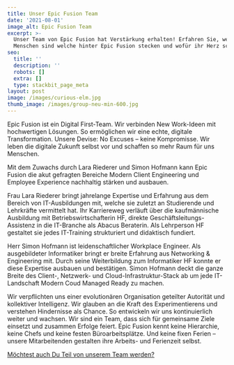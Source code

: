 ```yaml
---
title: Unser Epic Fusion Team
date: '2021-08-01'
image_alt: Epic Fusion Team
excerpt: >-
  Unser Team von Epic Fusion hat Verstärkung erhalten! Erfahren Sie, wer die
  Menschen sind welche hinter Epic Fusion stecken und wofür ihr Herz schlägt.
seo:
  title: ''
  description: ''
  robots: []
  extra: []
  type: stackbit_page_meta
layout: post
image: /images/curious-elm.jpg
thumb_image: /images/group-neu-min-600.jpg
---
```

Epic Fusion ist ein Digital First-Team. Wir verbinden New Work-Ideen mit hochwertigen Lösungen. So ermöglichen wir eine echte, digitale Transformation. Unsere Devise: No Excuses – keine Kompromisse. Wir leben die digitale Zukunft selbst vor und schaffen so mehr Raum für uns Menschen.

Mit dem Zuwachs durch Lara Riederer und Simon Hofmann kann Epic Fusion die akut gefragten Bereiche Modern Client Engineering und Employee Experience nachhaltig stärken und ausbauen.

Frau Lara Riederer bringt jahrelange Expertise und Erfahrung aus dem Bereich von IT-Ausbildungen mit, welche sie zuletzt an Studierende und Lehrkräfte vermittelt hat. Ihr Karriereweg verläuft über die kaufmännische Ausbildung mit Betriebswirtschafterin HF, direkte Geschäftsleitungs-Assistenz in die IT-Branche als Abacus Beraterin. Als Lehrperson HF gestaltet sie jedes IT-Training strukturiert und didaktisch fundiert.

Herr Simon Hofmann ist leidenschaftlicher Workplace Engineer. Als ausgebildeter Informatiker bringt er breite Erfahrung aus Networking & Engineering mit. Durch seine Weiterbildung zum Informatiker HF konnte er diese Expertise ausbauen und bestätigen. Simon Hofmann deckt die ganze Breite des Client-, Netzwerk- und Cloud-Infrastruktur-Stack ab um jede IT-Landschaft Modern Coud Managed Ready zu machen.

Wir verpflichten uns einer evolutionären Organisation geteilter Autorität und kollektiver Intelligenz. Wir glauben an die Kraft des Experimentierens und verstehen Hindernisse als Chance. So entwickeln wir uns kontinuierlich weiter und wachsen. Wir sind ein Team, dass sich für gemeinsame Ziele einsetzt und zusammen Erfolge feiert. Epic Fusion kennt keine Hierarchie, keine Chefs und keine festen Büroarbeitsplätze. Und keine fixen Ferien – unsere Mitarbeitenden gestalten ihre Arbeits- und Ferienzeit selbst.

[Möchtest auch Du Teil von unserem Team werden?](https://www.epicfusion.com/koffer-packen/)
